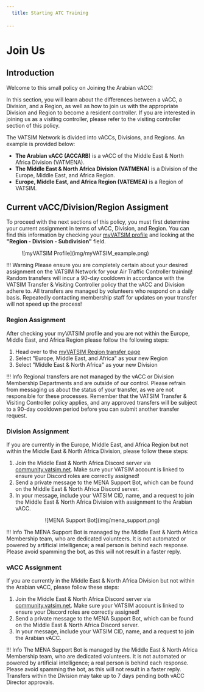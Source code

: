 ```yaml
---
  title: Starting ATC Training

---
```

# Join Us
## Introduction
Welcome to this small policy on Joining the Arabian vACC!

In this section, you will learn about the differences between a vACC, a Division, and a Region, as well as how to join us with the appropriate Division and Region to become a resident controller. If you are interested in joining us as a visiting controller, please refer to the visiting controller section of this policy.

The VATSIM Network is divided into vACCs, Divisions, and Regions. An example is provided below:

- **The Arabian vACC (ACCARB)** is a vACC of the Middle East & North Africa Division (VATMENA).
- **The Middle East & North Africa Division (VATMENA)** is a Division of the Europe, Middle East, and Africa Region.
- **Europe, Middle East, and Africa Region (VATEMEA)** is a Region of VATSIM.

## Current vACC/Division/Region Assigment
To proceed with the next sections of this policy, you must first determine your current assignment in terms of vACC, Division, and Region. You can find this information by checking your [myVATSIM profile](https://my.vatsim.net/profile) and looking at the **"Region - Division - Subdivision"** field.

<figure markdown>
![myVATSIM Profile](img/myVATSIM_example.png)
</figure>

!!! Warning
    Please ensure you are completely certain about your desired assignment on the VATSIM Network for your Air Traffic Controller training! Random transfers will incur a 90-day cooldown in accordance with the VATSIM Transfer & Visiting Controller policy that the vACC and Division adhere to. All transfers are managed by volunteers who respond on a daily basis. Repeatedly contacting membership staff for updates on your transfer will not speed up the process!

### Region Assignment
After checking your myVATSIM profile and you are not within the Europe, Middle East, and Africa Region please follow the following steps:

1. Head over to the [myVATSIM Region transfer page](https://my.vatsim.net/user/region)</li>
2. Select "Europe, Middle East, and Africa" as your new Region</li>
3. Select "Middle East & North Africa" as your new Division</li>

!!! Info
    Regional transfers are not managed by the vACC or Division Membership Departments and are outside of our control. Please refrain from messaging us about the status of your transfer, as we are not responsible for these processes. Remember that the VATSIM Transfer & Visiting Controller policy applies, and any approved transfers will be subject to a 90-day cooldown period before you can submit another transfer request.

### Division Assignment
If you are currently in the Europe, Middle East, and Africa Region but not within the Middle East & North Africa Division, please follow these steps:

1. Join the Middle East & North Africa Discord server via [community.vatsim.net](https://community.vatsim.net/). Make sure your VATSIM account is linked to ensure your Discord roles are correctly assigned!
2. Send a private message to the MENA Support Bot, which can be found on the Middle East & North Africa Discord server.
3. In your message, include your VATSIM CID, name, and a request to join the Middle East & North Africa Division with assignment to the Arabian vACC. 

<center>![MENA Support Bot](img/mena_support.png)</center>

!!! Info
    The MENA Support Bot is managed by the Middle East & North Africa Membership team, who are dedicated volunteers. It is not automated or powered by artificial intelligence; a real person is behind each response. Please avoid spamming the bot, as this will not result in a faster reply.

### vACC Assignment
If you are currently in the Middle East & North Africa Division but not within the Arabian vACC, please follow these steps:

1. Join the Middle East & North Africa Discord server via [community.vatsim.net](https://community.vatsim.net/). Make sure your VATSIM account is linked to ensure your Discord roles are correctly assigned!
2. Send a private message to the MENA Support Bot, which can be found on the Middle East & North Africa Discord server.
3. In your message, include your VATSIM CID, name, and a request to join the Arabian vACC. 

!!! Info
    The MENA Support Bot is managed by the Middle East & North Africa Membership team, who are dedicated volunteers. It is not automated or powered by artificial intelligence; a real person is behind each response. Please avoid spamming the bot, as this will not result in a faster reply. Transfers within the Division may take up to 7 days pending both vACC Director approvals.